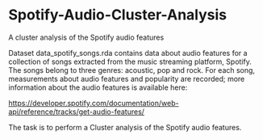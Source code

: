 # Spotify-Audio-Cluster-Analysis
A cluster analysis of the Spotify audio features 



Dataset data_spotify_songs.rda contains data about audio features for a collection of songs extracted from the music streaming platform, Spotify. The songs belong to three genres: acoustic, pop and rock. For each song, measurements about audio features and popularity are recorded; more information about the audio features is available here:

https://developer.spotify.com/documentation/web-api/reference/tracks/get-audio-features/


The task is to perform a Cluster analysis of the Spotify audio features.
